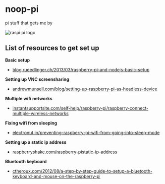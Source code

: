 # noop-pi

pi stuff that gets me by

  
![raspi pi logo](http://f.cl.ly/items/3P3Y2t2N3M141A0x1C2I/Raspi_Colour_R_small.png)

## List of resources to get set up

**Basic setup**
+ [blog.rueedlinger.ch/2013/03/raspberry-pi-and-nodejs-basic-setup](http://blog.rueedlinger.ch/2013/03/raspberry-pi-and-nodejs-basic-setup/)

**Setting up VNC screensharing**
+ [andrewmunsell.com/blog/setting-up-raspberry-pi-as-headless-device](http://www.andrewmunsell.com/blog/setting-up-raspberry-pi-as-headless-device)

**Multiple wifi networks**
+ [instantsupportsite.com/self-help/raspberry-pi/raspberry-connect-multiple-wireless-networks](http://www.instantsupportsite.com/self-help/raspberry-pi/raspberry-connect-multiple-wireless-networks)

**Fixing wifi from sleeping**
+ [electronut.in/preventing-raspberry-pi-wifi-from-going-into-sleep-mode](http://electronut.in/preventing-raspberry-pi-wifi-from-going-into-sleep-mode)

**Setting up a static ip address**
+ [raspberryshake.com/raspberry-pistatic-ip-address](http://www.raspberryshake.com/raspberry-pistatic-ip-address)

**Bluetooth keyboard**
+ [ctheroux.com/2012/08/a-step-by-step-guide-to-setup-a-bluetooth-keyboard-and-mouse-on-the-raspberry-pi](http://www.ctheroux.com/2012/08/a-step-by-step-guide-to-setup-a-bluetooth-keyboard-and-mouse-on-the-raspberry-pi)
